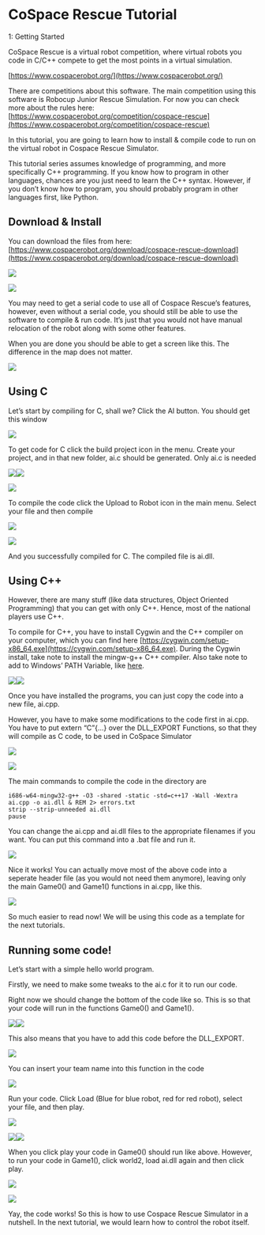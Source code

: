 ﻿# CoSpace Rescue Tutorial

1: Getting Started

CoSpace Rescue is a virtual robot competition, where virtual robots you code in C/C++ compete to get the most points in a virtual simulation.

[https://www.cospacerobot.org/](https://www.cospacerobot.org/)

There are competitions about this software. The main competition using this software is Robocup Junior Rescue Simulation. For now you can check more about the rules here: [https://www.cospacerobot.org/competition/cospace-rescue](https://www.cospacerobot.org/competition/cospace-rescue)

In this tutorial, you are going to learn how to install & compile code to run on the virtual robot in Cospace Rescue Simulator.

This tutorial series assumes knowledge of programming, and more specifically C++ programming. If you know how to program in other languages, chances are you just need to learn the C++ syntax. However, if you don’t know how to program, you should probably program in other languages first, like Python.

## Download & Install

You can download the files from here: [https://www.cospacerobot.org/download/cospace-rescue-download](https://www.cospacerobot.org/download/cospace-rescue-download)

![](https://lh5.googleusercontent.com/VvUWTnHt0DiJf6ZPh7stciIVilI0HUMsmxgFLID0XO1-pDqxM17HzI_CWwi7K_sqwk9orHWXBMw2cas6QOSyPkgmJKddoVOaQnx8QaRB5EhVLu0na3AM0Cys_Pa6jZJWw328JXWz)

![](https://lh4.googleusercontent.com/OMX4Pbr0K3Q1pYUbvOS8d665t3inSmPmO6fX-lcPC-YtLwBE8JzT6RskaCJvBSpiF_LxLnjtAoJh3HMSxUQQebopdov1PwHLQsSotcF454_jtCQGeGDYUaQS7zF4BLrTgc4alwst)

  

You may need to get a serial code to use all of Cospace Rescue’s features, however, even without a serial code, you should still be able to use the software to compile & run code. It’s just that you would not have manual relocation of the robot along with some other features.

  

When you are done you should be able to get a screen like this. The difference in the map does not matter.

![](https://lh3.googleusercontent.com/fqGLOZ4oJcKewbLKi77ajtU0voooFTf_N_8J_SQ6uoZyxIJtTPbIS61Z7DKPnmufJjyaMUGmPNip3mDZfOr2wTr0F753eQPGUAjwRG2982q_le51Vw2Xodhnjjz_8IYwFI2ACOo9)

## Using C

Let’s start by compiling for C, shall we? Click the AI button. You should get this window

![](https://lh5.googleusercontent.com/SRrsPS9Z3bforhk6g3oqwy2Wxvszl3dDhBTp6fvuCUNdmgOU12C50hkah6wk8LkEs4fxv4NdhB-Yc0GQVuAVCYmhpfEExGs7x9kC-1RhFL6ieoAlhPhxjwqUsD_KkOCSl-NA-0V1)

To get code for C click the build project icon in the menu. Create your project, and in that new folder, ai.c should be generated. Only ai.c is needed

![](https://docs.google.com/drawings/u/0/d/s52kGbcESjWgcNO56RdvTrg/image?w=223&h=114&rev=7&ac=1&parent=1RpODTs_ukJqa39zscydEmW6fmhVRyLtL4GC0di6UGzM)![](https://lh4.googleusercontent.com/fKGumMJxgdQhuDLZuejnIhNN4KW3SljYZY81x8M8UK2HpkyeIPvxfXynGHh7zVOG0Lc_YBa96A0KSTLJXUhziV0BDxV_ETt28EhL8x1wXvnXrMoCwfVFHaHtd0aZedwjaCcbc9_6)

![](https://lh6.googleusercontent.com/kqvO7y8nX9Zgt6xRfTqaSu0EbSCGuXaXU1GxBdk3CTg8o3N9a5EVcAXhtz2Gcgi7xa--p5znYTSNfeg2YVFQHe6tpthpN_Nk5AeUFFbLdVXH2F1rudG-r8G8n3LpVP_1aOpVH45u)

  

To compile the code click the Upload to Robot icon in the main menu. Select your file and then compile

![](https://docs.google.com/drawings/u/0/d/s8i9aqys_7-fDeLfBZrJFOg/image?w=266&h=136&rev=3&ac=1&parent=1RpODTs_ukJqa39zscydEmW6fmhVRyLtL4GC0di6UGzM)

![](https://docs.google.com/drawings/u/0/d/sLHPJgxqCymGiYcdIVrW8dQ/image?w=461&h=382&rev=15&ac=1&parent=1RpODTs_ukJqa39zscydEmW6fmhVRyLtL4GC0di6UGzM)

And you successfully compiled for C. The compiled file is ai.dll.

## Using C++

However, there are many stuff (like data structures, Object Oriented Programming) that you can get with only C++. Hence, most of the national players use C++.

To compile for C++, you have to install Cygwin and the C++ compiler on your computer, which you can find here [https://cygwin.com/setup-x86_64.exe](https://cygwin.com/setup-x86_64.exe). During the Cygwin install, take note to install the mingw-g++ C++ compiler. Also take note to add to Windows’ PATH Variable, like [here](https://www.architectryan.com/2018/03/17/add-to-the-path-on-windows-10/).

![](https://lh3.googleusercontent.com/W1KnbfB9wkUHLn4VpWkLZ15SisN5p7xT70Y-5JBjEe1IO_Yznh2gcB19vJMiDD5eBlZZY8HOCj0lITuhSEoHGNv5iZEvWSWF93yiPVfPXe8PNtxdIw2MBZXIV9RdQmcge4jbaHsl)![](https://lh6.googleusercontent.com/WzEfL3qyH22n1tteIlCExtvF-DrnHc3YBZFCHJr9ZLktDE9pMYVAAkQxcg60wWLkjiQ3uTl80gflzyCTpNFQnYLVW5unds22C_CQ2vHL6mTU16QxSvscL-j_O9P-oVGu8r6672rr)

Once you have installed the programs, you can just copy the code into a new file, ai.cpp.

However, you have to make some modifications to the code first in ai.cpp. You have to put extern “C”{...} over the DLL_EXPORT Functions, so that they will compile as C code, to be used in CoSpace Simulator

![](https://lh5.googleusercontent.com/9XfGaR3yA46ozEx5XoPcExjekBhC-n-h10L442K09QZtlLJlWvLT6acdXU2d8XR5IP4RSYLWNAlgFCYGho8k7YILUaq72V65x739C1dKtJ0BuqZAjHxdWF0JZTYvR_D0DHP4FvyL)

![](https://lh4.googleusercontent.com/7ZaPFQ8jH6SdJANMt4A-5DVoJeYZrYhFyqDeHeSCCRTS4FTuNrkGXaj5dQYygg5_drFufkcdyk51FnEkuMUDCVpsbF5KPy05gi2OMRe8cPV9MH5SR8OiCn9gOnuWaQYvOJny54IL)

The main commands to compile the code in the directory are
```
i686-w64-mingw32-g++ -O3 -shared -static -std=c++17 -Wall -Wextra ai.cpp -o ai.dll & REM 2> errors.txt
strip --strip-unneeded ai.dll
pause
```
You can change the ai.cpp and ai.dll files to the appropriate filenames if you want. You can put this command into a .bat file and run it.

![](https://lh6.googleusercontent.com/9UsT_Wb0zObI5pUBffX2f37FecbuKMJd9UgYpTf3vjhYOpzHTTDok58CZjUldJcISUcLbe_W5Z9y4kXdjOE8eo38NtwOrR12n-L44ecOc3AzarhpbCwYFjczqikDpXa_0L2mD679)

Nice it works! You can actually move most of the above code into a seperate header file (as you would not need them anymore), leaving only the main Game0() and Game1() functions in ai.cpp, like this.

![](https://lh6.googleusercontent.com/JfBctbZPajYCVzpi4ugAVnCTjT7YfNL37DnchyfUPJ1GzUv8HWrPgUMA0Jz347Oymz9ZOTPObJBkt71ZiKq0t5O_SJcYUCweZ7hZdR3uqkRKE5NV8Kcs4Ta_4hXqEdbFIBWgHoYX)

So much easier to read now! We will be using this code as a template for the next tutorials.

## Running some code!

Let’s start with a simple hello world program.

Firstly, we need to make some tweaks to the ai.c for it to run our code.

  

Right now we should change the bottom of the code like so. This is so that your code will run in the functions Game0() and Game1().

![](https://lh4.googleusercontent.com/2VtBQvdgav0gFGlszL4aawrXnRI6tHZC5ZTU6YxOJIehoPdyvEL8LQNEZ_9WgSbHPFfTTsC-W79XKTRNfd7wih3WgvB2ckqQcGbkaDP5mVaXXC38CIWqqktDDktMXofz1d3xXuYF)![](https://lh4.googleusercontent.com/KGzpNx38-Yy0EH09fXIqWs5kLsQl7c4213FfyuDbaqoA61vDW2ThxKdNBuFmfXfP7sQVNRAiHm4jA9vwcnBOuWRRXuZ7_C1B2v1Tl2NpW0UIS3vSkZHtdFWNA1tG5I4ZAolMXE2h)

This also means that you have to add this code before the DLL_EXPORT.

![](https://lh4.googleusercontent.com/8hIuJKgCDQyRUt_qE5VaRlxTNz1mJWp4m4F0i63PvpVLoni9ZEOtDiKeb-b_3cmh3kyM6TEVooidH917ka2mV1iKajDXKJWySofxq0D2PVpClKBglowkJc1Y_5Q1hFKJtF8JS6ES)

You can insert your team name into this function in the code

![](https://lh6.googleusercontent.com/dtHX2kp6ghxlXPGnXHNMCIze_ewBia9xXP2ZsaHYTPa-AwD9YZrFO5a-nie-fCEpuhs7Ma_aTqQa_obj2h1kZ49plL_IMOHvdW3MbDKyG_4_cEaB-0XwcqxD0BPVTtitWPy6GYWS)

Run your code. Click Load (Blue for blue robot, red for red robot), select your file, and then play.

![](https://lh3.googleusercontent.com/BtkuWQ5HANqLE5oqbNTeLdnvIFGxSdvdOIemjW5mtWbTUx7zYZ2U-GfCTtMf1hLjEgGHvstFB88LI2k18CILzWlmroZDVJCit3_XB0uNgD6ut_tJmxJEHCBPmYM71a6FK8x4aA--)

![](https://lh3.googleusercontent.com/oACHRiq8sjA4_jdAW70uqSIDYF6NyNCG8FYjMNeRiHBwl9UMhSBqefa7NINsfpyb6N7kw7deJmdLguSTYb_n4LNJswsgC_ppI3EdczztErWehxI11WLK5LtniOmQzBoX29_kxYmz)![](https://lh3.googleusercontent.com/BtkuWQ5HANqLE5oqbNTeLdnvIFGxSdvdOIemjW5mtWbTUx7zYZ2U-GfCTtMf1hLjEgGHvstFB88LI2k18CILzWlmroZDVJCit3_XB0uNgD6ut_tJmxJEHCBPmYM71a6FK8x4aA--)

When you click play your code in Game0() should run like above. However, to run your code in Game1(), click world2, load ai.dll again and then click play.

![](https://docs.google.com/drawings/u/0/d/sU7ZqK-Tmdo8Qp2Y8zYXFgA/image?w=267&h=208&rev=7&ac=1&parent=1RpODTs_ukJqa39zscydEmW6fmhVRyLtL4GC0di6UGzM)

![](https://lh5.googleusercontent.com/QmVECXJ9IuPk_lqJ5r-Jb3q91v6B_3hhSt7A8fV4x5oozRJcfrD_TdCPDkpyUeEBtWeLsHQ7159hYIXhdnZDVLG3MPOGDEy4OwwuEYCxaFYerstxWQ6hcqL3Wu8BzqLraYWRruY_)

Yay, the code works! So this is how to use Cospace Rescue Simulator in a nutshell. In the next tutorial, we would learn how to control the robot itself.
